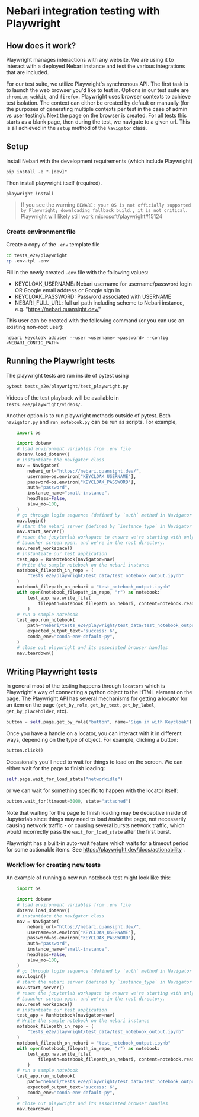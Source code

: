 # Nebari integration testing with Playwright


## How does it work?

Playwright manages interactions with any website. We are using it to interact
with a deployed Nebari instance and test the various integrations that are
included.

For our test suite, we utilize Playwright's synchronous API. The first task
is to launch the web browser you'd like to test in. Options in our test suite
are `chromium`, `webkit`, and `firefox`. Playwright uses browser contexts to
achieve test isolation. The context can either be created by default or
manually (for the purposes of generating multiple contexts per test in the case
of admin vs user testing). Next the page on the browser is created. For all
tests this starts as a blank page, then during the test, we navigate to a given
url. This is all achieved in the `setup` method of the `Navigator` class.

## Setup

Install Nebari with the development requirements (which include Playwright)

`pip install -e ".[dev]"`

Then install playwright itself (required).

`playwright install`

> If you see the warning `BEWARE: your OS is not officially supported by Playwright; downloading fallback build., it is not critical.` Playwright will likely still work microsoft/playwright#15124

### Create environment file

Create a copy of the `.env` template file

```bash
cd tests_e2e/playwright
cp .env.tpl .env
```

Fill in the newly created `.env` file with the following values:

* KEYCLOAK_USERNAME: Nebari username for username/password login OR Google email address or Google sign in
* KEYCLOAK_PASSWORD: Password associated with USERNAME
* NEBARI_FULL_URL: full url path including scheme to Nebari instance, e.g. "https://nebari.quansight.dev/"

This user can be created with the following command (or you can use an existing non-root user):

```
nebari keycloak adduser --user <username> <password> --config <NEBARI_CONFIG_PATH>
```


## Running the Playwright tests

The playwright tests are run inside of pytest using

```python
pytest tests_e2e/playwright/test_playwright.py
```

Videos of the test playback will be available in `tests_e2e/playwright/videos/`.

Another option is to run playwright methods outside of pytest. Both
`navigator.py` and `run_notebook.py` can be run as scripts. For example,

```python
    import os

    import dotenv
    # load environment variables from .env file
    dotenv.load_dotenv()
    # instantiate the navigator class
    nav = Navigator(
        nebari_url="https://nebari.quansight.dev/",
        username=os.environ["KEYCLOAK_USERNAME"],
        password=os.environ["KEYCLOAK_PASSWORD"],
        auth="password",
        instance_name="small-instance",
        headless=False,
        slow_mo=100,
    )
    # go through login sequence (defined by `auth` method in Navigator class)
    nav.login()
    # start the nebari server (defined by `instance_type` in Navigator class)
    nav.start_server()
    # reset the jupyterlab workspace to ensure we're starting with only the
    # Launcher screen open, and we're in the root directory.
    nav.reset_workspace()
    # instantiate our test application
    test_app = RunNotebook(navigator=nav)
    # Write the sample notebook on the nebari instance
    notebook_filepath_in_repo = (
        "tests_e2e/playwright/test_data/test_notebook_output.ipynb"
    )
    notebook_filepath_on_nebari = "test_notebook_output.ipynb"
    with open(notebook_filepath_in_repo, "r") as notebook:
        test_app.nav.write_file(
            filepath=notebook_filepath_on_nebari, content=notebook.read()
        )
    # run a sample notebook
    test_app.run_notebook(
        path="nebari/tests_e2e/playwright/test_data/test_notebook_output.ipynb",
        expected_output_text="success: 6",
        conda_env="conda-env-default-py",
    )
    # close out playwright and its associated browser handles
    nav.teardown()
```

## Writing Playwright tests

In general most of the testing happens through `locators` which is Playwright's
way of connecting a python object to the HTML element on the page.
The Playwright API has several mechanisms for getting a locator for an item on
the page (`get_by_role`, `get_by_text`, `get_by_label`, `get_by_placeholder`,
etc).

```python
button = self.page.get_by_role("button", name="Sign in with Keycloak")
```

Once you have a handle on a locator, you can interact with it in different ways,
depending on the type of object. For example, clicking
a button:

```python
button.click()
```

Occasionally you'll need to wait for things to load on the screen. We can
either wait for the page to finish loading:

```python
self.page.wait_for_load_state("networkidle")
```

or we can wait for something specific to happen with the locator itself:

```python
button.wait_for(timeout=3000, state="attached")
```

Note that waiting for the page to finish loading may be deceptive inside of
Jupyterlab since things may need to load _inside_ the page, not necessarily
causing network traffic - or causing several bursts network traffic, which
would incorrectly pass the `wait_for_load_state` after the first burst.

Playwright has a built-in auto-wait feature which waits for a timeout period
for some actionable items. See https://playwright.dev/docs/actionability .

### Workflow for creating new tests

An example of running a new run notebook test might look like this:

```python
    import os

    import dotenv
    # load environment variables from .env file
    dotenv.load_dotenv()
    # instantiate the navigator class
    nav = Navigator(
        nebari_url="https://nebari.quansight.dev/",
        username=os.environ["KEYCLOAK_USERNAME"],
        password=os.environ["KEYCLOAK_PASSWORD"],
        auth="password",
        instance_name="small-instance",
        headless=False,
        slow_mo=100,
    )
    # go through login sequence (defined by `auth` method in Navigator class)
    nav.login()
    # start the nebari server (defined by `instance_type` in Navigator class)
    nav.start_server()
    # reset the jupyterlab workspace to ensure we're starting with only the
    # Launcher screen open, and we're in the root directory.
    nav.reset_workspace()
    # instantiate our test application
    test_app = RunNotebook(navigator=nav)
    # Write the sample notebook on the nebari instance
    notebook_filepath_in_repo = (
        "tests_e2e/playwright/test_data/test_notebook_output.ipynb"
    )
    notebook_filepath_on_nebari = "test_notebook_output.ipynb"
    with open(notebook_filepath_in_repo, "r") as notebook:
        test_app.nav.write_file(
            filepath=notebook_filepath_on_nebari, content=notebook.read()
        )
    # run a sample notebook
    test_app.run_notebook(
        path="nebari/tests_e2e/playwright/test_data/test_notebook_output.ipynb",
        expected_output_text="success: 6",
        conda_env="conda-env-default-py",
    )
    # close out playwright and its associated browser handles
    nav.teardown()
```
